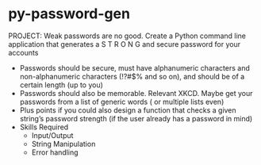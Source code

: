 # py-password-gen
PROJECT:
Weak passwords are no good. Create a Python command line application that generates a S T R O N G and secure password for your accounts

- Passwords should be secure, must have alphanumeric characters and non-alphanumeric characters (!?#$% and so on), and should be of a certain length (up to you)
- Passwords should also be memorable. Relevant XKCD. Maybe get your passwords from a list of generic words ( or multiple lists even)
- Plus points if you could also design a function that checks a given string’s password strength (if the user already has a password in mind)
- Skills Required
    - Input/Output
    - String Manipulation
    - Error handling
